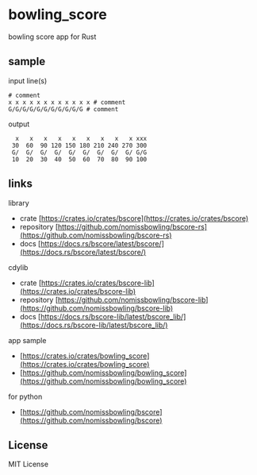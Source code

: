 bowling_score
=============

bowling score app for Rust


sample
------

input line(s)

```
# comment
x x x x x x x x x x x x # comment
G/G/G/G/G/G/G/G/G/G/G # comment
```

output

```
  x   x   x   x   x   x   x   x   x xxx
 30  60  90 120 150 180 210 240 270 300
 G/  G/  G/  G/  G/  G/  G/  G/  G/ G/G
 10  20  30  40  50  60  70  80  90 100
```


links
-----

library

- crate [https://crates.io/crates/bscore](https://crates.io/crates/bscore)
- repository [https://github.com/nomissbowling/bscore-rs](https://github.com/nomissbowling/bscore-rs)
- docs [https://docs.rs/bscore/latest/bscore/](https://docs.rs/bscore/latest/bscore/)

cdylib

- crate [https://crates.io/crates/bscore-lib](https://crates.io/crates/bscore-lib)
- repository [https://github.com/nomissbowling/bscore-lib](https://github.com/nomissbowling/bscore-lib)
- docs [https://docs.rs/bscore-lib/latest/bscore_lib/](https://docs.rs/bscore-lib/latest/bscore_lib/)

app sample

- [https://crates.io/crates/bowling_score](https://crates.io/crates/bowling_score)
- [https://github.com/nomissbowling/bowling_score](https://github.com/nomissbowling/bowling_score)

for python

- [https://github.com/nomissbowling/bscore](https://github.com/nomissbowling/bscore)


License
-------

MIT License
